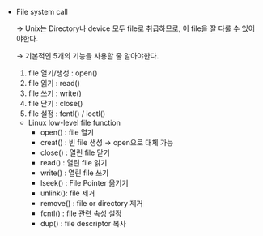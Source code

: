 - File system call

    → Unix는 Directory나 device 모두 file로 취급하므로, 이 file을 잘 다룰 수 있어야한다.

    → 기본적인 5개의 기능을 사용할 줄 알아야한다.

    1. file 열기/생성 : open()
    2. file 읽기 : read()
    3. file 쓰기 : write()
    4. file 닫기 : close()
    5. file 설정 : fcntl() / ioctl()

    - Linux low-level file function
        - open() : file 열기
        - creat() : 빈 file 생성 → open으로 대체 가능
        - close() : 열린 file 닫기
        - read()  : 열린 file 읽기
        - write() : 열린 file 쓰기
        - lseek() : File Pointer 옮기기
        - unlink(): file 제거
        - remove() : file or directory 제거
        - fcntl() : file 관련 속성 설정
        - dup() : file descriptor 복사
